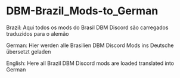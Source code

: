 # DBM-Brazil_Mods-to_German
Brazil: Aqui todos os mods do Brasil DBM Discord são carregados traduzidos para o alemão

German: Hier werden alle Brasilien DBM Discord Mods ins Deutsche übersetzt geladen

English: Here all Brazil DBM Discord mods are loaded translated into German
